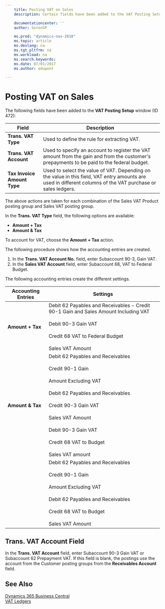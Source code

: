 ```yaml
---
    title: Posting VAT on Sales
    description: Certain fields have been added to the VAT Posting Setup window.

    documentationcenter: ''
    author: SorenGP

    ms.prod: "dynamics-nav-2018"
    ms.topic: article
    ms.devlang: na
    ms.tgt_pltfrm: na
    ms.workload: na
    ms.search.keywords:
    ms.date: 07/01/2017
    ms.author: edupont

---
```

# Posting VAT on Sales
The following fields have been added to the **VAT Posting Setup** window (ID 472):  

|Field|Description|  
|-----------|-----------------|  
|**Trans. VAT Type**|Used to define the rule for extracting VAT.|  
|**Trans. VAT Account**|Used to specify an account to register the VAT amount from the gain and from the customer's prepayments to be paid to the federal budget.|  
|**Tax Invoice Amount Type**|Used to select the value of VAT. Depending on the value in this field, VAT entry amounts are used in different columns of the VAT purchase or sales ledgers.|  

The above actions are taken for each combination of the Sales VAT Product posting group and Sales VAT posting group.  

In the **Trans. VAT Type** field, the following options are available:  

- **Amount + Tax**  
- **Amount & Tax**  

To account for VAT, choose the **Amount + Tax** action.  

The following procedure shows how the accounting entries are created.  

1.  In the **Trans. VAT Account No.** field, enter Subaccount 90-3, Gain VAT.  
2.  In the **Sales VAT Account** field, enter Subaccount 68, VAT to Federal Budget.

The following accounting entries create the different settings.  


| Accounting Entries |                                                                                                                                                   Settings                                                                                                                                                   |
|--------------------|--------------------------------------------------------------------------------------------------------------------------------------------------------------------------------------------------------------------------------------------------------------------------------------------------------------|
|  **Amount + Tax**  |                                                         Debit 62 Payables and Receivables - Credit 90-1 Gain and Sales Amount Including VAT<br /><br /> Debit 90-3 Gain VAT<br /><br /> Credit 68 VAT to Federal Budget<br /><br /> Sales VAT Amount                                                         |
|  **Amount & Tax**  | Debit 62 Payables and Receivables<br /><br /> Credit 90-1 Gain<br /><br /> Amount Excluding VAT<br /><br /> Debit 62 Payables and Receivables<br /><br /> Credit 90-3 Gain VAT<br /><br /> Sales VAT Amount<br /><br /> Debit 90-3 Gain VAT<br /><br /> Credit 68 VAT to Budget<br /><br /> Sales VAT amount |
|    **<Blank>**     |                                                Debit 62 Payables and Receivables<br /><br /> Credit 90-1 Gain<br /><br /> Amount Excluding VAT<br /><br /> Debit 62 Payables and Receivables<br /><br /> Credit 68 VAT to Budget<br /><br /> Sales VAT Amount                                                |
## Trans. VAT Account Field  
In the **Trans. VAT Account** field, enter Subaccount 90-3 Gain VAT or Subaccount 62 Prepayment VAT. If this field is blank, the postings use the account from the Customer posting groups from the **Receivables Account** field.  

## See Also
[Dynamics 365 Business Central](https://docs.microsoft.com/dynamics365/business-central/)  
[VAT Ledgers](vat-ledgers.md)
